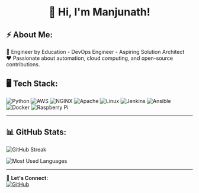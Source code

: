 <h1 align="center">👋 Hi, I'm Manjunath!</h1>

## ⚡ About Me:
🚀 Engineer by Education - DevOps Engineer - Aspiring Solution Architect  
❤️ Passionate about automation, cloud computing, and open-source contributions.

## 🖥️ Tech Stack:
![Python](https://img.shields.io/badge/-Python-3776AB?style=flat-square&logo=python)
![AWS](https://img.shields.io/badge/-AWS-232F3E?style=flat-square&logo=amazon-aws)
![NGINX](https://img.shields.io/badge/-NGINX-009639?style=flat-square&logo=nginx)
![Apache](https://img.shields.io/badge/-Apache-D22128?style=flat-square&logo=apache)
![Linux](https://img.shields.io/badge/-Linux-FCC624?style=flat-square&logo=linux)
![Jenkins](https://img.shields.io/badge/-Jenkins-D24939?style=flat-square&logo=jenkins)
![Ansible](https://img.shields.io/badge/-Ansible-EE0000?style=flat-square&logo=ansible)
![Docker](https://img.shields.io/badge/-Docker-2496ED?style=flat-square&logo=docker)
![Raspberry Pi](https://img.shields.io/badge/-Raspberry_Pi-C51A4A?style=flat-square&logo=raspberry-pi)

---

## 📊 GitHub Stats:
<p align="left">
  <img src="https://github-readme-streak-stats.herokuapp.com/?user=manjunath-grl&theme=dark" alt="GitHub Streak" />
</p>

<p align="left">
  <img src="https://github-readme-stats.vercel.app/api/top-langs/?username=manjunath-grl&layout=compact&theme=dark" alt="Most Used Languages" />
</p>

---

🚀 **Let's Connect:**  
[![GitHub](https://img.shields.io/badge/GitHub-black?style=flat-square&logo=github)](https://github.com/manjunath-grl)
